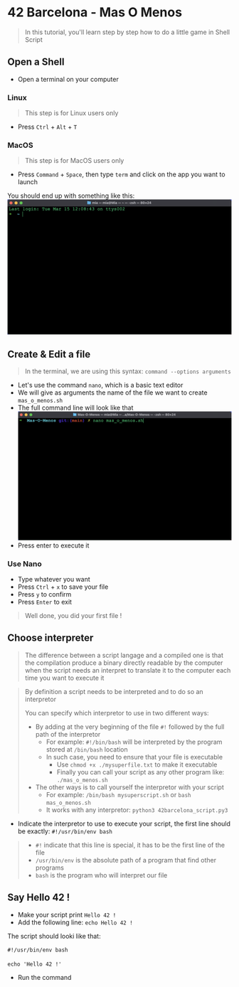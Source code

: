 # 42 Barcelona - Mas O Menos
> In this tutorial, you'll learn step by step how to do a little game in Shell Script

## Open a Shell
- Open a terminal on your computer

### Linux
> This step is for Linux users only
- Press `Ctrl` + `Alt` + `T`

### MacOS
> This step is for MacOS users only
- Press `Command` + `Space`, then type `term` and click on the app you want to launch

You should end up with something like this:
![This is a Terminal](./assets/shot_1.png)


## Create & Edit a file
> In the terminal, we are using this syntax: `command --options arguments` 
- Let's use the command `nano`, which is a basic text editor
- We will give as arguments the name of the file we want to create `mas_o_menos.sh`
- The full command line will look like that
![This is a command line](./assets/shot_2.png)
- Press enter to execute it

### Use Nano
- Type whatever you want
- Press `Ctrl` + `x` to save your file
- Press `y` to confirm
- Press `Enter` to exit

> Well done, you did your first file !

## Choose interpreter
> The difference between a script langage and a compiled one is that the compilation produce a binary directly readable by the computer when the script needs an interpret to translate it to the computer each time you want to execute it

> By definition a script needs to be interpreted and to do so an interpretor
>
> You can specify which interpretor to use in two different ways:
> - By adding at the very beginning of the file `#!` followed by the full path of the interpretor
>   - For example: `#!/bin/bash` will be interpreted by the program stored at `/bin/bash` location
>   - In such case, you need to ensure that your file is executable
>     - Use `chmod +x ./mysuperfile.txt` to make it executable
>     - Finally you can call your script as any other program like: `./mas_o_menos.sh`
> - The other ways is to call yourself the interpretor with your script
>   - For example: `/bin/bash mysuperscript.sh` or `bash mas_o_menos.sh`
>   - It works with any interpretor: `python3 42barcelona_script.py3`


- Indicate the interpretor to use to execute your script, the first line should be exactly:
`#!/usr/bin/env bash`

> - `#!` indicate that this line is special, it has to be the first line of the file
> - `/usr/bin/env` is the absolute path of a program that find other programs
> - `bash` is the program who will interpret our file

## Say Hello 42 !
- Make your script print `Hello 42 !`
- Add the following line: `echo Hello 42 !`

The script should looki like that:
```
#!/usr/bin/env bash

echo 'Hello 42 !'
```

- Run the command 
